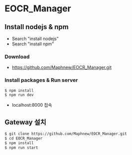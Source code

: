# EOCR_Manager

## Install nodejs & npm
- Search "install nodejs"
- Search "install npm"

### Download 

- https://github.com/Maphnew/EOCR_Manager.git  

### Install packages & Run server
```bash
$ npm install
$ npm run dev
```

- localhost:8000 접속


## Gateway 설치

```bash
$ git clone https://github.com/Maphnew/EOCR_Manager.git  
$ cd EOCR_Manager
$ npm install
$ npm run start
```